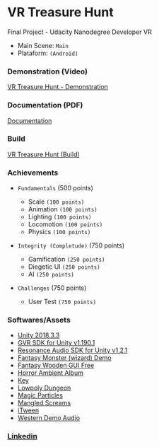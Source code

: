 # VR Treasure Hunt
Final Project - Udacity Nanodegree Developer VR

- Main Scene: `Main`
- Plataform: `(Android)`

### Demonstration (Video)
[VR Treasure Hunt - Demonstration](https://youtu.be/ABdCk3H3nVc)

### Documentation (PDF)
[Documentation](https://github.com/leandrocamara/vr-treasure-hunt/blob/master/documentation/Treasure%20Hunt.pdf)

### Build
[VR Treasure Hunt (Build)](https://drive.google.com/open?id=1-s2LF7clvKMne1WMnFUb-ktR3eDKQ6x2)

### Achievements
- `Fundamentals` (500 points)
  - Scale `(100 points)`
  - Animation `(100 points)`
  - Lighting `(100 points)`
  - Locomotion `(100 points)`
  - Physics `(100 points)`

- `Integrity (Completude)` (750 points)
  - Gamification `(250 points)`
  - Diegetic UI `(250 points)`
  - AI `(250 points)`

- `Challenges` (750 points)
  - User Test `(750 points)`

### Softwares/Assets
- [Unity 2018.3.3](https://unity3d.com/pt/get-unity/download/archive)
- [GVR SDK for Unity v1.190.1](https://github.com/googlevr/gvr-unity-sdk/releases/tag/v1.190.1)
- [Resonance Audio SDK for Unity v1.2.1](https://github.com/resonance-audio/resonance-audio-unity-sdk/releases/tag/v1.2.1)
- [Fantasy Monster (wizard) Demo](https://assetstore.unity.com/packages/3d/characters/creatures/fantasy-monster-wizard-demo-103037)
- [Fantasy Wooden GUI Free](https://assetstore.unity.com/packages/2d/gui/fantasy-wooden-gui-free-103811)
- [Horror Ambient Album](https://assetstore.unity.com/packages/audio/ambient/horror-ambient-album-082318-127190)
- [Key](https://assetstore.unity.com/packages/3d/handpainted-keys-42044)
- [Lowpoly Dungeon](https://assetstore.unity.com/packages/3d/environments/dungeons/lowpoly-dungeon-assets-117330)
- [Magic Particles](https://assetstore.unity.com/packages/3d/magic-particle-systems-lite-95868)
- [Mangled Screams](https://assetstore.unity.com/packages/audio/sound-fx/creatures/mangled-screams-free-64088)
- [iTween](https://assetstore.unity.com/packages/tools/animation/itween-84)
- [Western Demo Audio](https://assetstore.unity.com/packages/audio/sound-fx/western-audio-music-67788)

### [Linkedin](https://www.linkedin.com/in/leandro-camara/)